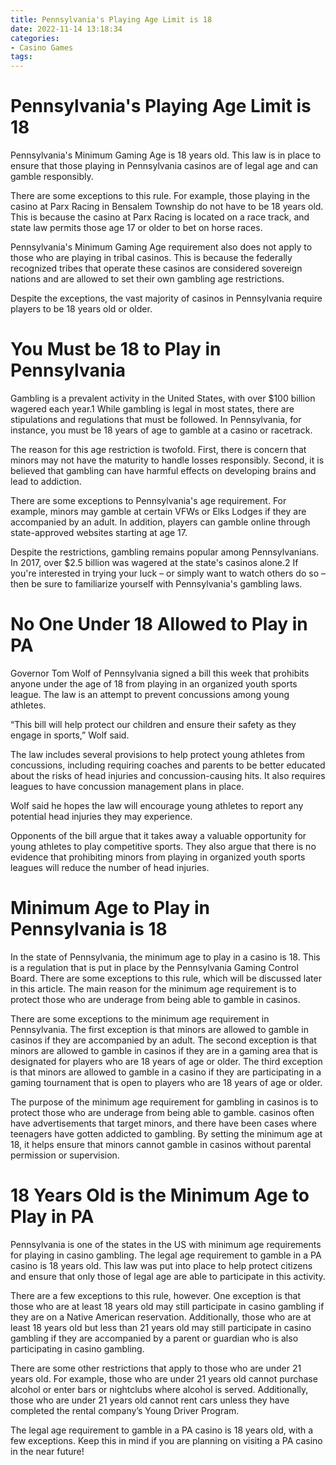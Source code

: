 ```yaml
---
title: Pennsylvania's Playing Age Limit is 18
date: 2022-11-14 13:18:34
categories:
- Casino Games
tags:
---
```



#  Pennsylvania's Playing Age Limit is 18

Pennsylvania's Minimum Gaming Age is 18 years old. This law is in place to ensure that those playing in Pennsylvania casinos are of legal age and can gamble responsibly.

There are some exceptions to this rule. For example, those playing in the casino at Parx Racing in Bensalem Township do not have to be 18 years old. This is because the casino at Parx Racing is located on a race track, and state law permits those age 17 or older to bet on horse races.

Pennsylvania's Minimum Gaming Age requirement also does not apply to those who are playing in tribal casinos. This is because the federally recognized tribes that operate these casinos are considered sovereign nations and are allowed to set their own gambling age restrictions.

Despite the exceptions, the vast majority of casinos in Pennsylvania require players to be 18 years old or older.

#  You Must be 18 to Play in Pennsylvania

Gambling is a prevalent activity in the United States, with over $100 billion wagered each year.1 While gambling is legal in most states, there are stipulations and regulations that must be followed. In Pennsylvania, for instance, you must be 18 years of age to gamble at a casino or racetrack.

The reason for this age restriction is twofold. First, there is concern that minors may not have the maturity to handle losses responsibly. Second, it is believed that gambling can have harmful effects on developing brains and lead to addiction.

There are some exceptions to Pennsylvania's age requirement. For example, minors may gamble at certain VFWs or Elks Lodges if they are accompanied by an adult. In addition, players can gamble online through state-approved websites starting at age 17.

Despite the restrictions, gambling remains popular among Pennsylvanians. In 2017, over $2.5 billion was wagered at the state's casinos alone.2 If you're interested in trying your luck – or simply want to watch others do so – then be sure to familiarize yourself with Pennsylvania's gambling laws.

#  No One Under 18 Allowed to Play in PA

Governor Tom Wolf of Pennsylvania signed a bill this week that prohibits anyone under the age of 18 from playing in an organized youth sports league. The law is an attempt to prevent concussions among young athletes.

“This bill will help protect our children and ensure their safety as they engage in sports,” Wolf said.

The law includes several provisions to help protect young athletes from concussions, including requiring coaches and parents to be better educated about the risks of head injuries and concussion-causing hits. It also requires leagues to have concussion management plans in place.

Wolf said he hopes the law will encourage young athletes to report any potential head injuries they may experience.

Opponents of the bill argue that it takes away a valuable opportunity for young athletes to play competitive sports. They also argue that there is no evidence that prohibiting minors from playing in organized youth sports leagues will reduce the number of head injuries.

#  Minimum Age to Play in Pennsylvania is 18

In the state of Pennsylvania, the minimum age to play in a casino is 18. This is a regulation that is put in place by the Pennsylvania Gaming Control Board. There are some exceptions to this rule, which will be discussed later in this article. The main reason for the minimum age requirement is to protect those who are underage from being able to gamble in casinos.

There are some exceptions to the minimum age requirement in Pennsylvania. The first exception is that minors are allowed to gamble in casinos if they are accompanied by an adult. The second exception is that minors are allowed to gamble in casinos if they are in a gaming area that is designated for players who are 18 years of age or older. The third exception is that minors are allowed to gamble in a casino if they are participating in a gaming tournament that is open to players who are 18 years of age or older.

The purpose of the minimum age requirement for gambling in casinos is to protect those who are underage from being able to gamble. casinos often have advertisements that target minors, and there have been cases where teenagers have gotten addicted to gambling. By setting the minimum age at 18, it helps ensure that minors cannot gamble in casinos without parental permission or supervision.

#  18 Years Old is the Minimum Age to Play in PA

Pennsylvania is one of the states in the US with minimum age requirements for playing in casino gambling. The legal age requirement to gamble in a PA casino is 18 years old. This law was put into place to help protect citizens and ensure that only those of legal age are able to participate in this activity.

There are a few exceptions to this rule, however. One exception is that those who are at least 18 years old may still participate in casino gambling if they are on a Native American reservation. Additionally, those who are at least 18 years old but less than 21 years old may still participate in casino gambling if they are accompanied by a parent or guardian who is also participating in casino gambling.

There are some other restrictions that apply to those who are under 21 years old. For example, those who are under 21 years old cannot purchase alcohol or enter bars or nightclubs where alcohol is served. Additionally, those who are under 21 years old cannot rent cars unless they have completed the rental company’s Young Driver Program.

The legal age requirement to gamble in a PA casino is 18 years old, with a few exceptions. Keep this in mind if you are planning on visiting a PA casino in the near future!